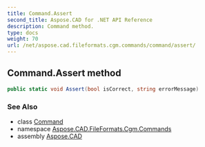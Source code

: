 ```yaml
---
title: Command.Assert
second_title: Aspose.CAD for .NET API Reference
description: Command method. 
type: docs
weight: 70
url: /net/aspose.cad.fileformats.cgm.commands/command/assert/
---
```

## Command.Assert method

```csharp
public static void Assert(bool isCorrect, string errorMessage)
```

### See Also

* class [Command](../)
* namespace [Aspose.CAD.FileFormats.Cgm.Commands](../../command/)
* assembly [Aspose.CAD](../../../)


